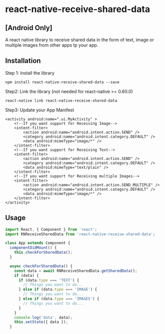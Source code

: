 
# react-native-receive-shared-data

## [Android Only]

A react native library to receive shared data in the form of text, image or multiple images from other apps tp your app.

## Installation

Step 1: Install the library
```
npm install react-native-receive-shared-data --save
```

Step2: Link the library (not needed for react-native >= 0.60.0)
```
react-native link react-native-receive-shared-data
```

Step3: Update your App Manifest

```
<activity android:name=".ui.MyActivity" >
    <!--If you want support for Receiving Image-->
    <intent-filter>
        <action android:name="android.intent.action.SEND" />
        <category android:name="android.intent.category.DEFAULT" />
        <data android:mimeType="image/*" />
    </intent-filter>
    <!--If you want support for Receiving Text-->
    <intent-filter>
        <action android:name="android.intent.action.SEND" />
        <category android:name="android.intent.category.DEFAULT" />
        <data android:mimeType="text/plain" />
    </intent-filter>
    <!--If you want support for Receiving multiple Images-->
    <intent-filter>
        <action android:name="android.intent.action.SEND_MULTIPLE" />
        <category android:name="android.intent.category.DEFAULT" />
        <data android:mimeType="image/*" />
    </intent-filter>
</activity>
```



## Usage
```javascript
import React, { Component } from 'react';
import RNReceiveSharedData from 'react-native-receive-shared-data';

class App extends Component {
  componentDidMount() {
    this.checkForSharedData();
  }

  async checkForSharedData() {
    const data = await RNReceiveSharedData.getSharedData();
    if (data) {
      if (data.type === 'TEXT') {
        // Things you want to do...
      } else if (data.type === 'IMAGE') {
        // Things you want to do...
      } else if (data.type === 'IMAGES') {
        // Things you want to do...
      }
    }
    console.log('data', data);
    this.setState({ data });
  }
```
  

